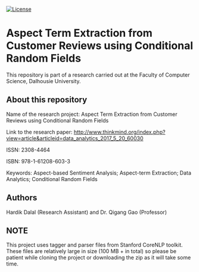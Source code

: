 [![License](https://img.shields.io/badge/License-Apache%202.0-blue.svg)](https://github.com/hardikdalal/ate-crf-spark/blob/master/LICENSE)

# Aspect Term Extraction from Customer Reviews using Conditional Random Fields

This repository is part of a research carried out at the Faculty of Computer Science, Dalhousie University.

## About this repository

Name of the research project: Aspect Term Extraction from Customer Reviews using Conditional Random Fields

Link to the research paper: http://www.thinkmind.org/index.php?view=article&articleid=data_analytics_2017_5_20_60030

ISSN: 2308-4464

ISBN: 978-1-61208-603-3

Keywords: Aspect-based Sentiment Analysis; Aspect-term Extraction; Data Analytics; Conditional Random Fields

## Authors

Hardik Dalal (Research Assistant) and Dr. Qigang Gao (Professor)

## NOTE

This project uses tagger and parser files from Stanford CoreNLP toolkit. These files are relatively large in size (100 MB + in total) so please be patient while cloning the project or downloading the zip as it will take some time.
